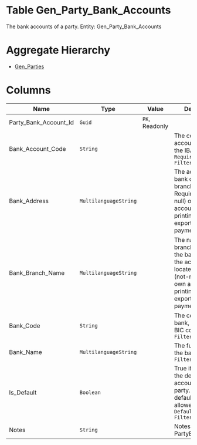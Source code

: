 # Table Gen_Party_Bank_Accounts

The bank accounts of a party. Entity: Gen_Party_Bank_Accounts

# Aggregate Hierarchy

* [Gen_Parties](Gen_Parties.md)

# Columns

| Name | Type | Value | Description |
| - | - | - | --- |
|Party_Bank_Account_Id|`Guid`|`PK`, Readonly||
|Bank_Account_Code|`String`||The code of the account, usually the IBAN code. `Required` `Filter(eq;like)` |
|Bank_Address|`MultilanguageString`||The address of the bank or the bank branch office. Required (not-null) only for own accounts for printing or exporting bank payments. |
|Bank_Branch_Name|`MultilanguageString`||The name of the branch office of the bank, where the account is located. Required (not-null) only for own accounts for printing or exporting bank payments. |
|Bank_Code|`String`||The code of the bank, usually the BIC code. `Filter(eq)` |
|Bank_Name|`MultilanguageString`||The full name of the bank. `Filter(like)` |
|Is_Default|`Boolean`||True if the this is the default account for the party. Only one default per party is allowed. `Required` `Default(false)` `Filter(eq)` |
|Notes|`String`||Notes for this PartyBankAccount. |
